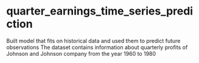 # quarter_earnings_time_series_prediction
Built model that fits on historical data and used them to predict future observations
The dataset contains information about quarterly profits of Johnson and Johnson company from the year 1960 to 1980
